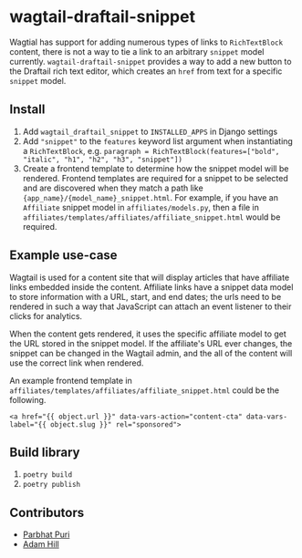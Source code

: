# wagtail-draftail-snippet

Wagtial has support for adding numerous types of links to `RichTextBlock` content, there is not a way to tie a link to an arbitrary `snippet` model currently. `wagtail-draftail-snippet` provides a way to add a new button to the Draftail rich text editor, which creates an `href` from text for a specific `snippet` model.


## Install

1. Add `wagtail_draftail_snippet` to `INSTALLED_APPS` in Django settings
1. Add `"snippet"` to the `features` keyword list argument when instantiating a `RichTextBlock`, e.g. `paragraph = RichTextBlock(features=["bold", "italic", "h1", "h2", "h3", "snippet"])`
1. Create a frontend template to determine how the snippet model will be rendered. Frontend templates are required for a snippet to  be selected and are discovered when they match a path like `{app_name}/{model_name}_snippet.html`. For example, if you have an `Affiliate` snippet model in `affiliates/models.py`, then a file in `affiliates/templates/affiliates/affiliate_snippet.html` would be required.


## Example use-case

Wagtail is used for a content site that will display articles that have affiliate links embedded inside the content. Affiliate links have a snippet data model to store information with a URL, start, and end dates; the urls need to be rendered in such a way that JavaScript can attach an event listener to their clicks for analytics.

When the content gets rendered, it uses the specific affiliate model to get the URL stored in the snippet model. If the affiliate's URL ever changes, the snippet can be changed in the Wagtail admin, and the all of the content will use the correct link when rendered.

An example frontend template in `affiliates/templates/affiliates/affiliate_snippet.html` could be the following.
```
<a href="{{ object.url }}" data-vars-action="content-cta" data-vars-label="{{ object.slug }}" rel="sponsored">
```


## Build library

1. `poetry build`
1. `poetry publish`


## Contributors

- [Parbhat Puri](https://github.com/Parbhat)
- [Adam Hill](https://github.com/adamghill/)
